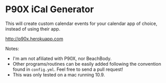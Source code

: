 # P90X iCal Generator

This will create custom calendar events for your calendar app of choice, instead of using their app.

http://p90x.herokuapp.com

Notes:
* I'm am not afiliated with P90X, nor BeachBody.
* Other programs/routines can be easily added following the convention found in `config.yml`. Feel free to send a pull request!
* This was only tested on a mac running 10.9.
